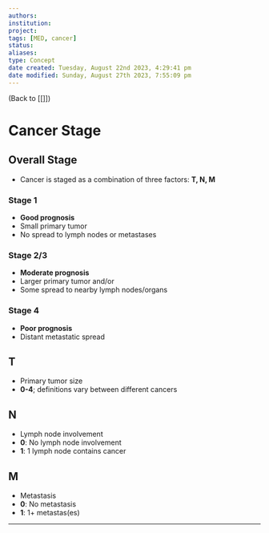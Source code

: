 ```yaml
---
authors: 
institution: 
project: 
tags: [MED, cancer]
status: 
aliases: 
type: Concept
date created: Tuesday, August 22nd 2023, 4:29:41 pm
date modified: Sunday, August 27th 2023, 7:55:09 pm
---
```


(Back to [[]])

# Cancer Stage

## Overall Stage
- Cancer is staged as a combination of three factors: **T, N, M**
### Stage 1
- **Good prognosis**
- Small primary tumor
- No spread to lymph nodes or metastases
### Stage 2/3
- **Moderate prognosis**
- Larger primary tumor and/or
- Some spread to nearby lymph nodes/organs
### Stage 4
- **Poor prognosis**
- Distant metastatic spread

## T
- Primary tumor size
- **0-4**; definitions vary between different cancers
## N
- Lymph node involvement
- **0**: No lymph node involvement
- **1**: 1 lymph node contains cancer
## M
- Metastasis
- **0**: No metastasis
- **1**: 1+ metastas(es)

---
